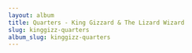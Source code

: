 ```yaml
---
layout: album
title: Quarters - King Gizzard & The Lizard Wizard
slug: kinggizz-quarters
album_slug: kinggizz-quarters
---
```

